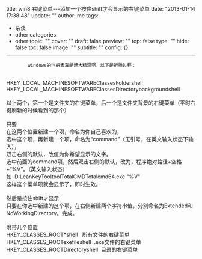 title: win8 右键菜单---添加一个按住shift才会显示的右键菜单
date: "2013-01-14 17:38:48"
update: ""
author: me
tags:
- 杂谈
- other
categories:
- other
topic: ""
cover: ""
draft: false
preview: ""
top: false
type: ""
hide: false
toc: false
image: ""
subtitle: ""
config: {}


---




			windows的注册表真是博大精深啊，以下是折腾过程：
<div><br /></div>
<div>HKEY_LOCAL_MACHINESOFTWAREClassesFoldershell</div>
<div>
HKEY_LOCAL_MACHINESOFTWAREClassesDirectorybackgroundshell</div>
<div><br /></div>
<div>以上两个，第一个是文件夹的右键菜单，后一个是文件夹背景的右键菜单（平时右键刷新的时候看到的那个）</div>
<div><br /></div>
<div>只要</div>
<div>在这两个位置新建一个项，命名为你自己喜欢的，</div>
<div>选中这个项，再新建一个项，命名为“command”（无引号，在英文输入状态下输入），</div>
<div>双击右侧的默认，改值为你希望显示的文字。</div>
<div>选中前面的command项，然后双击右侧的默认，改为，程序绝对路径+空格+“%V”。（英文输入状态）</div>
<div>如
&nbsp;<wbr>D:LeanKeyTooltoolTotalCMDTotalcmd64.exe
"%V"</wbr></div>
<div>这样这个菜单项就会显示了，即时生效。</div>
<div><br /></div>
<div>然后是按住shift才显示</div>
<div>
只要在你选中新建的这个项，在右侧新建两个字符串值，分别命名为Extended和NoWorkingDirectory。完成。</div>
<div><br /></div>
<div>附带几个位置</div>
<div>HKEY_CLASSES_ROOT*shell &nbsp;<wbr>
&nbsp;</wbr><wbr>所有文件的右键菜单</wbr></div>
<div>HKEY_CLASSES_ROOTexefileshell &nbsp;<wbr>
.exe文件的右键菜单</wbr></div>
<div>HKEY_CLASSES_ROOTDirectoryshell &nbsp;<wbr>
目录的右键菜单</wbr></div>
<div><br /></div>
<div><br /></div>
<div><br /></div>
<div><br /></div>
<div><br /></div>
<div><br /></div>
